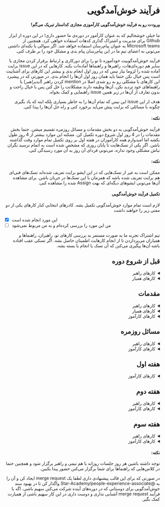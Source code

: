 <div dir="rtl" align='right'>
  
# فرآیند خوش‌آمدگویی

#### ورودت رو به فرآیند خوش‌آمدگویی کارآموزی مجازی کداستار تبریک می‌گم!

ما خیلی خوشحالیم که به عنوان کارآموز در دوره‌ی ما حضور داری!
در این دوره از ابزار Github برای مدیریت و اشتراک گذاری کدهات استفاده خواهی کرد.
همچنین از Microsoft teams به عنوان پیام‌رسان استفاده خواهد شد.
اگر سوالی یا نکته‌ای داشتی می‌تونی به اعضای تیمِ ما در این پیام‌رسان پیام بدی و مشکل خود را بر طرف کنی.

فرآیند خوش‌آمدگوییت خودآموزه تا تو را برای دورکاری و ارتباط برقرار کردن مجازی با سایر هم دوره‌ای‌هات، راهبرها و راهنماها آماده‌ات بکنه.
کارهایی که در این
issue
برایت آماده شده را لزوما نیاز نیس که در روز اول انجام بدی و بیشتر این کارهای برای آشناییت است پس خیال نکن حتما باید همان روز اول آن‌ها را انجام بدی.
در صورتی که در پیشبرد این کارهای با مشکلی رو به رو شدی اصلا در
mention
کردن راهبر (*آی*دی*راهبر*) یا راهنماهای خود تردید نکن، آن‌ها وظیفه دارند مشکلاتت را حل کنن پس با خیال راحت و بدون تعارف از آن‌ها در زیر همین
issue
راهنمایی و کمک بخواه.

هدف از این
issue
این نیس که تمام آن‌ها را به خاطر بسپاری بلکه اینه که یاد بگیری چگونه با مسائلی که برایت پیش می‌آید برخورد کنی و راه حل آن‌ها را پیدا کنی.

#### نکته:

فرآیند خوش‌آمدگویی به دو بخش مقدمات و مسائل روزمره تقسیم میشن.
حتما بخش مقدمات را در 4 روز اول شروع دوره تکمیل کن.
ممکنه این موارد بیشتر از 4 روز طول بکشه اما امیدوارم همه کارآموزان در هفته اول بر روی تکمیل تمام موارد وقت گذاشته باشن.
اگر یکی از تسک‌هایت تا پایان روزی که مشخص شده است به اتمام نرسید نگران نباش مشکلی وجود نداره، می‌تونی فردای آن روز به آن مورد رسیدگی کنی.

#### نکته:

ممکن است به غیر از تسک‌هایی که در این ایشو برایت تعریف شده‌اند تسک‌های فنی‌ای هم برایت تعریف شده باشه که همزمان با این تسک‌ها در جریان باشن. برای مشاهده آن‌ها می‌تونی ایشو‌های دیگه‌ای که بهت
Assign
شده را مشاهده کنی.

#### تکمیل فرآیند خوش‌آمدگویی

لازم است تمام موارد خوش‌آمدگویی تکمیل بشه.
کادرهای انتخابی کنار کارهای یکی از دو معنی زیر را خواهند داشت

<div  dir="ltr" align='left'>
  
- [x] این مورد انجام شده است
- [ ] من این مورد را بررسی کرده‌ام و به من مربوط نمی‌شود
</div>

تیم اشتراک تجربه ما به صورت مستمر به بررسی کارهای تو، راهبران، راهنماها و همیاران می‌پردازدن تا از انجام کارهایت اطمینان حاصل بشه.
اگر تسکی عقب افتاده باشه آن‌ها پیگیری می‌کنن که آن تسک یا انجام یا بسته بشه.

## قبل از شروع دوره

<details>
  <summary>کارهای راهبر</summary>
  
  <div  dir="ltr" align='left'>
  
  1. [ ] قبل از شروع دوره حتما با کارآموز گرامی ارتباط برقرار و او را به جشن افتتاحیه دوره دعوت کن. در پیام ارسالی خود را معرفی کرده و ورود وی را به دوره تبریک بگو.
  2. [ ] <span  dir="rtl" align='right'> از کارآموز یک ایمیل جهت دعوت وی به تیم Microsoft teams دریافت و برایش دعوت نامه ارسال کن. </span>
  3. [ ] فرآیند خوش‌آمدگویی را به صورت ایشو و به نام آن کارآموز تعریف کن ولی اساین نکن. همچنین جاهایی که نیاز به تغییر داره رو تغییر بده.
  4. [ ] یکی از راهنماها را به عنوان همیار کارآموز انتخاب کن و اون‌ها رو به هم معرفی کن.
     </div>
</details>

<details>
  <summary>کارهای همیار</summary>
  
  <div  dir="ltr" align='left'>
  
  1. [ ] به کارآموز پیام بده و خودت رو معرفی کن
  2. [ ] <span  dir="rtl" align='right'> اگر در اتصال به Microsoft Team کارآموز مشکلی دارد مشکلش را حل کن. </span>
  3. [ ] اگر کارآموز در مورد دوره یا تیم سوالی دارد به طور خلاصه جواب بده و بگو در جلسه افتتاحیه به طور مفصل بیان می‌شود.
     </div>
</details>

## مقدمات

<details>
  <summary>کارهای راهبر</summary>
  
  <div  dir="ltr" align='left'>
  
  1. [ ] (زمان افتتاحیه) در افتتاحیه شرکت کن.
  2. [ ] هم گروهی‌ هر کارآموز را مشخص کن و در جشن اعلام کن.
  3. [ ] زمان جلسه روزانه رو با کارآموز ست بکن
     </div>
</details>

<details>
  <summary>کارهای همیار</summary>
  
  <div  dir="ltr" align='left'>
  
  1. [ ] (زمان افتتاحیه) در افتتاحیه شرکت کن.
  2. [ ] کارآموز رو به گیت‌هاب اضافه کن و اگه توضیح اضافی در این مورد خواست بهش بده.
     </div>
</details>

<details>
  <summary>کارهای کارآموز</summary>
  
  <div  dir="ltr" align='left'>
  
  1. [ ] (زمان افتتاحیه) در افتتاحیه شرکت کن.
  2. [ ] به هم تیمی خود پیام بده و با هم ارتباط برقرار کنید.
  3. [ ] از همیارت پیگیری کن که به گیت‌هاب اضاف‌ات بکنه.
  4. [ ] <span  dir="rtl" align='right'> به ریپو codestar-intern-issues برو و در اونجا تسک فرآیند خوش‌آمدگویی خودت رو پیدا کن و به خود اسین کن. </span>
  5. [ ] با راهبرت یک زمان برای جلسه گزارش روزانه ست بکن که هر روز با هم تیمی‌ات با راهبر جلسه داشته باشین. پیشنهاد می‌شه این زمان بعد از ظهر و در انتهای زمان روزانه باشه.
  6. [ ] فاز اول پروژه رو با هم تیمی ات شروع کن در 9 فاز اول به ازای هر دو نفر یک ریپوی گیتهاب داریم که کد شما در آن ریپو توسعه داده می‌شه و هر فاز تغییر پیدا می کنه
ریپو ها از قبل ساخته شده و اسم ریپو ها با شماره تیم مشخص شده (مثلا تیم 1 و تیم 2 و ...)
  7. [ ] <span  dir="rtl" align='right'> زمانی که تمام کارهایی که باید در روز اول انجام می‌دادی را انجام دادی لیبل "Day 1- Complete Label" رو به ایشوت متصل کن. </span>
     </div>
</details>

## مسائل روزمره

<details>
  <summary>کارهای راهبر</summary>
  
  <div  dir="ltr" align='left'>
  
  1. [ ] هر روز جلسه روزانه را برگزار و روند رشد کارآموزها رو پیگیری کن
     </div>
</details>

<details>
  <summary>کارهای کارآموز</summary>
  
  <div  dir="ltr" align='left'>
  
  1. * هر روز با هم تیمی خود یک جلسه روزانه برگزار کرده و برای آن روز خود برنامه بریزین.
  2. * عصرها به جلسه با راهبر خود برو و گزارشی از مشکلات یا اتفاقات روزانه به او بده.
     </div>
</details>

## هفته اول

<details>
  <summary>کارهای کارآموز</summary>
  
  <div  dir="ltr" align='left'>
  
  1. [ ] <span  dir="rtl" align='right'> با سه نفر از اعضای بقیه تیم ها جلسه Coffe Gap مشخص کن و سعی کن بیشتر با بقیه بچه‌ها در این جلسات آشنا بشی. مدت زمان پیشنهادی برای این جلسات نیم ساعت است. </span>
  2. [ ] <span  dir="rtl" align='right'>زمانی که تمام کارهایی که باید در هفته اول انجام می‌دادی را انجام دادی لیبل "week 1- Complete Label" رو به ایشوت متصل کن. </span>
     </div>
</details>

## هفته دوم

<details>
  <summary>کارهای راهبر</summary>
  
  <div  dir="ltr" align='left'>
  
  1. [ ] یک جلسه یک به یک با کارآموز مشخص کن و در مورد موارد مختلف جهت آشنایی بیشتر گفت و گو کنید.
     </div>
</details>

<details>
  <summary>کارهای کارآموز</summary>
  
  <div  dir="ltr" align='left'>
  
  1. [ ] به جلسه یک به یک با راهبر برو.
  2. [ ] <span  dir="rtl" align='right'>زمانی که تمام کارهایی که باید در هفته دوم انجام می‌دادی را انجام دادی لیبل "week 2- Complete Label" رو به ایشوت متصل کن. </span>
     </div>
</details>

## هفته سوم

<details>
  <summary>کارهای راهبر</summary>
  
  <div  dir="ltr" align='left'>
  
  1. [ ] <span  dir="rtl" align='right'> یک جلسه [AMA](https://about.gitlab.com/company/culture/all-remote/informal-communication/#ama-ask-me-anything) میان 4 نفر از بچه‌ها و یکی از مدیران ستاره مشخص کن و به اطلاع کارآموز برسون</spam>
     </div>
</details>

<details>
  <summary>کارهای کارآموز</summary>
  
  <div  dir="ltr" align='left'>
  
  1. [ ] <span  dir="rtl" align='right'> در جلسه [AMA](https://about.gitlab.com/company/culture/all-remote/informal-communication/#ama-ask-me-anything) شرکت کن و هر چیزی که در مورد تیم ستاره، گذشته‌اش، حالش و آینده‌اش دوست داری بپرس. </span>
  2. [ ] <span  dir="rtl" align='right'> زمانی که تمام کارهایی که باید در هفته سوم انجام می‌دادی را انجام دادی لیبل "week 3- Complete Label" رو به ایشوت متصل کن. </span>
     </div>
</details>

#### نکته:

توجه داشته باشین هر روز جلسات روزانه با هم تیمی و راهبر برگزار شود و همچنین حتما در کلاس‌هایی که راهنماها برای شما برگزار می‌کنن حضور پیدا بکنین.

در صورتی که برای این قالب پیشنهادی داری لطفا یک
merge request
ایجاد کن و آن را به
@Star-Academy/people-experience-associate
واگذار کن تا در بهبود سند خوش‌آمدگویی برای دوستانی که در دوره‌های آینده شرکت می‌کنن سهیم باشی.
اگه با فرآیند
merge request
آشنایی نداری و دوست داری در این کار سهیم باشی از همیارت کمک بگیر.

</div>
